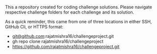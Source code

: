 This a repository created for coding challenge solutions. Please navigate respective challenge folders for each challenge and its solution.
 
As a quick reminder, this came from one of three locations in either SSH, GitHub Cli, or HTTPS format:
* git@github.com:rajatmishra16/challengeproject.git
* gh repo clone rajatmishra16/challengeproject
* https://github.com/rajatmishra16/challengeproject.git